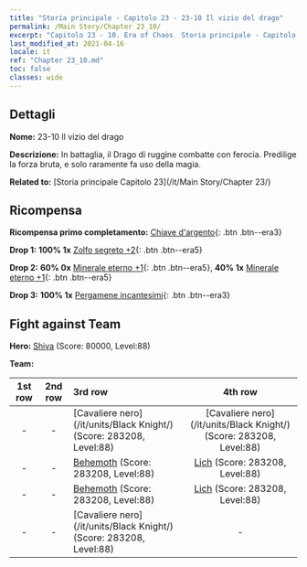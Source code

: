 ```yaml
---
title: "Storia principale - Capitolo 23 - 23-10 Il vizio del drago"
permalink: /Main Story/Chapter 23_10/
excerpt: "Capitolo 23 - 10. Era of Chaos  Storia principale - Capitolo 23_10. 23-10 Il vizio del drago"
last_modified_at: 2021-04-16
locale: it
ref: "Chapter 23_10.md"
toc: false
classes: wide
---
```


## Dettagli

 **Nome:** 23-10 Il vizio del drago

 **Descrizione:** In battaglia, il Drago di ruggine combatte con ferocia. Predilige la forza bruta, e solo raramente fa uso della magia.

 **Related to:** [Storia principale Capitolo 23](/it/Main Story/Chapter 23/)

## Ricompensa

 **Ricompensa primo completamento:** [Chiave d'argento](/it/Items/con_693/){: .btn .btn--era3}

 **Drop 1:** **100% 1x** [Zolfo segreto +2](/it/Items/mat_78/){: .btn .btn--era5}

 **Drop 2:** **60% 0x** [Minerale eterno +1](/it/Items/mat_68/){: .btn .btn--era5}, **40% 1x** [Minerale eterno +1](/it/Items/mat_68/){: .btn .btn--era5}

 **Drop 3:** **100% 1x** [Pergamene incantesimi](/it/Items/con_694/){: .btn .btn--era3}


## Fight against Team
 **Hero:** [Shiva](/it/heroes/Shiva/) (Score: 80000, Level:88)

 **Team:**


  | 1st row | 2nd row | 3rd row | 4th row |
  |:----:|:----:|:----|:----:|
  | - | - | [Cavaliere nero](/it/units/Black Knight/) (Score: 283208, Level:88)  | [Cavaliere nero](/it/units/Black Knight/) (Score: 283208, Level:88)  |
  | - | - | [Behemoth](/it/units/Behemoth/) (Score: 283208, Level:88)  | [Lich](/it/units/Lich/) (Score: 283208, Level:88)  |
  | - | - | [Behemoth](/it/units/Behemoth/) (Score: 283208, Level:88)  | [Lich](/it/units/Lich/) (Score: 283208, Level:88)  |
  | - | - | [Cavaliere nero](/it/units/Black Knight/) (Score: 283208, Level:88)  | - |


